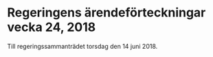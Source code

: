 # Regeringens ärendeförteckningar vecka 24, 2018

Till regeringssammanträdet torsdag den 14 juni 2018.

